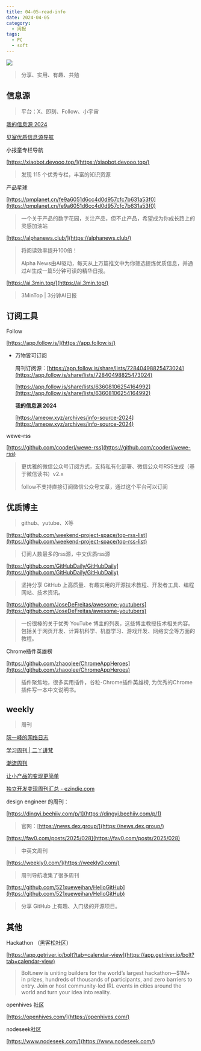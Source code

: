```yaml
---
title: 04-05-read-info
date: 2024-04-05
category:
  - 周报
tags:
  - PC
  - soft
---
```

![](https://img.nnxx.me/file/5a500390f31add8c94c98.jpg)

> 分享、实用、有趣、共勉


## 信息源
>平台：X、即刻、Follow、小宇宙

[我的信息源 2024](https://ameow.xyz/archives/info-source-2024)

[见室优质信息源导航](https://www.notion.so/b8874cc50aa845f3950d065057ed1844?pvs=21)


小报童专栏导航

[https://xiaobot.devooo.top/](https://xiaobot.devooo.top/)
>发现 115 个优秀专栏，丰富的知识资源


产品星球

[https://pmplanet.cn/fe9a6051d6cc4d0d957cfc7b631a53f0](https://pmplanet.cn/fe9a6051d6cc4d0d957cfc7b631a53f0)
>一个关于产品的数字花园，关注产品，但不止产品，希望成为你成长路上的灵感加油站


[https://alphanews.club/](https://alphanews.club/)
>将阅读效率提升100倍！
>
>Alpha News由AI驱动，每天从上万篇推文中为你筛选提炼优质信息，并通过AI生成一篇5分钟可读的精华日报。


[https://ai.3min.top/](https://ai.3min.top/)
>3MinTop | 3分钟AI日报





## 订阅工具

Follow

[https://app.follow.is/](https://app.follow.is/)

- 万物皆可订阅
    
    周刊订阅源：[https://app.follow.is/share/lists/72840498825473024](https://app.follow.is/share/lists/72840498825473024)
    
    [https://app.follow.is/share/lists/63608106254164992](https://app.follow.is/share/lists/63608106254164992)
    
    **我的信息源 2024**
    
    [https://ameow.xyz/archives/info-source-2024](https://ameow.xyz/archives/info-source-2024)


wewe-rss

[https://github.com/cooderl/wewe-rss](https://github.com/cooderl/wewe-rss)

>更优雅的微信公众号订阅方式，支持私有化部署、微信公众号RSS生成（基于微信读书）v2.x
>
>follow不支持直接订阅微信公众号文章，通过这个平台可以订阅



## 优质博主
>github、yutube、X等


[https://github.com/weekend-project-space/top-rss-list](https://github.com/weekend-project-space/top-rss-list)
>订阅人数最多的rss源，中文优质rss源


[https://github.com/GitHubDaily/GitHubDaily](https://github.com/GitHubDaily/GitHubDaily)
>坚持分享 GitHub 上高质量、有趣实用的开源技术教程、开发者工具、编程网站、技术资讯。



[https://github.com/JoseDeFreitas/awesome-youtubers](https://github.com/JoseDeFreitas/awesome-youtubers)
>一份很棒的关于优秀 YouTube 博主的列表，这些博主教授技术相关内容。包括关于网页开发、计算机科学、机器学习、游戏开发、网络安全等方面的教程。


Chrome插件英雄榜

[https://github.com/zhaoolee/ChromeAppHeroes](https://github.com/zhaoolee/ChromeAppHeroes)
>插件聚焦地，很多实用插件，谷粒-Chrome插件英雄榜, 为优秀的Chrome插件写一本中文说明书。





##  weekly
>周刊


[阮一峰的网络日志](https://www.ruanyifeng.com/blog/)

[学习周刊 | 二丫讲梵](https://wiki.eryajf.net/learning-weekly/)

[潮流周刊](https://weekly.tw93.fun/)


[让小产品的变现更简单](https://www.ezindie.com/)

[独立开发变现周刊汇总 - ezindie.com](https://www.ezindie.com/weekly)


design engineer 的周刊：

[https://dingyi.beehiiv.com/p/1](https://dingyi.beehiiv.com/p/1)
>官网：[https://news.dex.group/](https://news.dex.group/)
>


[https://fav0.com/posts/2025/028](https://fav0.com/posts/2025/028)
>中英文周刊


[https://weekly0.com/](https://weekly0.com/)
>周刊导航收集了很多周刊


[https://github.com/521xueweihan/HelloGitHub](https://github.com/521xueweihan/HelloGitHub)
>分享 GitHub 上有趣、入门级的开源项目。



## 其他

 Hackathon （黑客松社区）
 
[https://app.getriver.io/bolt?tab=calendar-view](https://app.getriver.io/bolt?tab=calendar-view)
>Bolt.new is uniting builders for the world’s largest hackathon—$1M+ in prizes, hundreds of thousands of participants, and zero barriers to entry. Join or host community-led IRL events in cities around the world and turn your idea into reality.

openhives 社区

[https://openhives.com/](https://openhives.com/)


nodeseek社区

[https://www.nodeseek.com/](https://www.nodeseek.com/)
